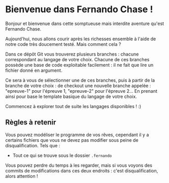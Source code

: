 # Bienvenue dans Fernando Chase !

Bonjour et bienvenue dans cette somptueuse mais interdite aventure qu'est Fernando Chase.

Aujourd'hui, nous allons courir après les richesses ensemble à l'aide de notre code très doucement testé. Mais comment cela ?

Dans ce dépôt Git vous trouverez plusieurs branches : chacune correspondant au langage de votre choix. Chacune de ces branches possède une base de code exploitable facilement : il ne fait que lire un fichier donné en argument.

Ce sera à vous de sélectionner une de ces branches, puis à partir de la branche de votre choix : de checkout une nouvelle branche appelée : "epreuve-1" pour l'épreuve 1, "epreuve-2" pour l'épreuve 2... En prenant ainsi pour base le template basique du langage de votre choix.

Commencez à explorer tout de suite les langages disponibles ! :)

## Règles à retenir

Vous pouvez modéliser le programme de vos rêves, cependant il y a certains fichiers que vous ne devez pas modifier sous peine de disqualification. Tels que :

- Tout ce qui se trouve sous le dossier `.fernando`

Vous pouvez perdre du temps à les regarder, mais si vous voyons des commits de modifications dans ces deux endroits : c'est disqualification, alors attention !
